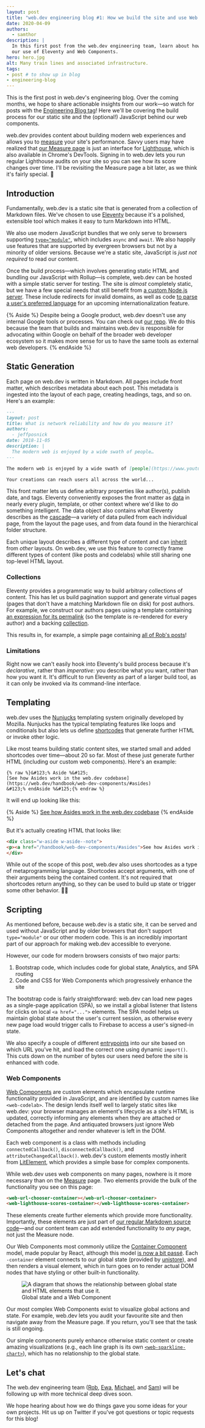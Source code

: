 ```yaml
---
layout: post
title: "web.dev engineering blog #1: How we build the site and use Web Components"
date: 2020-04-09
authors:
  - samthor
description: |
  In this first post from the web.dev engineering team, learn about how we build the site—including
  our use of Eleventy and Web Components.
hero: hero.jpg
alt: Many train lines and associated infrastructure.
tags:
- post # to show up in blog
- engineering-blog
---
```


This is the first post in web.dev's engineering blog.
Over the coming months, we hope to share actionable insights from our work—so watch for posts with the [Engineering Blog tag](/tags/engineering-blog/)!
Here we'll be covering the build process for our static site and the (optional!) JavaScript behind our web components.

web.dev provides content about building modern web experiences and allows you to [measure](/measure/) your site's performance.
Savvy users may have realized that [our Measure page](/measure/) is just an interface for [Lighthouse](https://developers.google.com/web/tools/lighthouse), which is also available in Chrome's DevTools.
Signing in to web.dev lets you run regular Lighthouse audits on your site so you can see how its score changes over time.
I'll be revisiting the Measure page a bit later, as we think it's fairly special. 🎊

## Introduction

Fundamentally, web.dev is a static site that is generated from a collection of Markdown files.
We've chosen to use [Eleventy](https://www.11ty.dev/) because it's a polished, extensible tool which makes it easy to turn Markdown into HTML.

We also use modern JavaScript bundles that we only serve to browsers supporting [`type="module"`](https://medium.com/dev-channel/es6-modules-in-chrome-canary-m60-ba588dfb8ab7), which includes `async` and `await`.
We also happily use features that are supported by evergreen browsers but not by a minority of older versions.
Because we're a static site, JavaScript is _just not required_ to read our content.

Once the build process—which involves generating static HTML and bundling our JavaScript with Rollup—is complete, web.dev can be hosted with a simple static server for testing.
The site is _almost_ completely static, but we have a few special needs that still benefit from [a custom Node.js server](https://github.com/GoogleChrome/web.dev/blob/master/server.js).
These include redirects for invalid domains, as well as code [to parse a user's preferred language](https://github.com/GoogleChrome/web.dev/blob/master/locale-handler.js) for an upcoming internationalization feature.

{% Aside %}
Despite being a Google product, web.dev doesn't use any internal Google tools or processes.
You can check out [our repo](https://github.com/GoogleChrome/web.dev).
We do this because the team that builds and maintains web.dev is responsible for advocating 
within Google on behalf of the broader web developer ecosystem so it makes more sense for us
to have the same tools as external web developers.
{% endAside %}

## Static Generation

Each page on web.dev is written in Markdown.
All pages include front matter, which describes metadata about each post.
This metadata is ingested into the layout of each page, creating headings, tags, and so on.
Here's an example:

```md
---
layout: post
title: What is network reliability and how do you measure it?
authors:
  - jeffposnick
date: 2018-11-05
description: |
  The modern web is enjoyed by a wide swath of people…
---

The modern web is enjoyed by a wide swath of [people](https://www.youtube.com/watch?v=dQw4w9WgXcQ), using a range of different devices and types of network connections.

Your creations can reach users all across the world...
```

This front matter lets us define arbitrary properties like author(s), publish date, and tags.
Eleventy conveniently exposes the front matter as [data](https://www.11ty.dev/docs/data/) in nearly every plugin, template, or other context where we'd like to do something intelligent.
The data object also contains what Eleventy describes as the [cascade](https://www.11ty.dev/docs/data-cascade/)—a variety of data pulled from each individual page, from the layout the page uses, and from data found in the hierarchical folder structure.

Each unique layout describes a different type of content and can [inherit](https://www.11ty.dev/docs/layout-chaining/) from _other_ layouts.
On web.dev, we use this feature to correctly frame different types of content (like posts and codelabs) while still sharing one top-level HTML layout.

### Collections

Eleventy provides a programmatic way to build arbitrary collections of content.
This has let us build pagination support and generate virtual pages (pages that don't have a matching Markdown file on disk) for post authors.
For example, we construct our authors pages using a template containing [an expression for its permalink](https://github.com/GoogleChrome/web.dev/blob/master/src/site/content/en/authors/index.njk#L4) (so the template is re-rendered for every author) and a backing [collection](https://github.com/GoogleChrome/web.dev/blob/master/src/site/_collections/paginated-posts-by-author.js#L23).

This results in, for example, a simple page containing [all of Rob's posts](https://web.dev/authors/robdodson/)!

### Limitations

Right now we can't easily hook into Eleventy's build process because it's _declarative_, rather than _imperative_: you describe what you want, rather than how you want it.
It's difficult to run Eleventy as part of a larger build tool, as it can only be invoked via its command-line interface.

## Templating

web.dev uses the [Nunjucks](https://mozilla.github.io/nunjucks/) templating system originally developed by Mozilla.
Nunjucks has the typical templating features like loops and conditionals but also lets us define [shortcodes](https://www.11ty.dev/docs/shortcodes/) that generate further HTML or invoke other logic.

Like most teams building static content sites, we started small and added shortcodes over time—about 20 so far.
Most of these just generate further HTML (including our custom web components).
Here's an example:

```text
{% raw %}&#123;% Aside %&#125;
[See how Asides work in the web.dev codebase](https://web.dev/handbook/web-dev-components/#asides)
&#123;% endAside %&#125;{% endraw %}
```

It will end up looking like this:

{% Aside %}
[See how Asides work in the web.dev codebase](https://web.dev/handbook/web-dev-components/#asides)
{% endAside %}

But it's actually creating HTML that looks like:

```html
<div class="w-aside w-aside--note">
<p><a href="/handbook/web-dev-components/#asides">See how Asides work in the web.dev codebase</a></p>
</div>
```

While out of the scope of this post, web.dev also uses shortcodes as a type of metaprogramming language.
Shortcodes accept arguments, with one of their arguments being the contained content.
It's not required that shortcodes return anything, so they can be used to build up state or trigger some other behavior. 🤔💭

## Scripting

As mentioned before, because web.dev is a static site, it can be served and used without JavaScript and by older browsers that don't support `type="module"` or our other modern code.
This is an incredibly important part of our approach for making web.dev accessible to everyone.

However, our code for modern browsers consists of two major parts:

1. Bootstrap code, which includes code for global state, Analytics, and SPA routing
1. Code and CSS for Web Components which progressively enhance the site

The bootstrap code is fairly straightforward: web.dev can load new pages as a single-page application (SPA), so we install a global listener that listens for clicks on local `<a href="...">` elements.
The SPA model helps us maintain global state about the user's current session, as otherwise every new page load would trigger calls to Firebase to access a user's signed-in state.

We also specify a couple of different [entrypoints](https://github.com/GoogleChrome/web.dev/blob/master/src/lib/loader.js#L18) into our site based on which URL you've hit, and load the correct one using dynamic `import()`.
This cuts down on the number of bytes our users need before the site is enhanced with code.

### Web Components

[Web Components](https://developer.mozilla.org/en-US/docs/Web/Web_Components)
are custom elements which encapsulate runtime functionality provided in JavaScript, and are identified by custom names like `<web-codelab>`.
The design lends itself well to largely static sites like web.dev: your browser manages an element's lifecycle as a site's HTML is updated, correctly informing any elements when they are attached or detached from the page.
And antiquated browsers just ignore Web Components altogether and render whatever is left in the DOM.

Each web component is a class with methods including `connectedCallback()`, `disconnectedCallback()`, and `attributeChangedCallback()`.
web.dev's custom elements mostly inherit from [LitElement](https://lit-element.polymer-project.org/), which provides a simple base for complex components.

While web.dev uses web components on many pages, nowhere is it more necessary than on the [Measure](https://web.dev/measure) page.
Two elements provide the bulk of the functionality you see on this page:

```html
<web-url-chooser-container></web-url-chooser-container>
<web-lighthouse-scores-container></web-lighthouse-scores-container>
```

These elements create further elements which provide more functionality.
Importantly, these elements are just part of [our regular Markdown source code](https://github.com/GoogleChrome/web.dev/blob/master/src/site/content/en/measure/index.njk#L33)—and our content team can add extended functionality to _any_ page, not just the Measure node.

Our Web Components most commonly utilize the [Container Component](https://flaviocopes.com/react-presentational-vs-container-components/) model, made popular by React, although this model [is now a bit passé](https://medium.com/@dan_abramov/smart-and-dumb-components-7ca2f9a7c7d0).
Each `-container` element connects to our global state (provided by [unistore](https://github.com/developit/unistore)), and then renders a visual element, which in turn goes on to render actual DOM nodes that have styling or other built-in functionality.

<figure class="w-figure">
  <img src="./state-and-elements.png" alt="A diagram that shows the relationship between global state and HTML elements that use it.">
  <figcaption class="w-figcaption">Global state and a Web Component</figcaption>
</figure>

Our most complex Web Components exist to visualize global actions and state.
For example, web.dev lets you audit your favourite site and then navigate away from the Measure page.
If you return, you'll see that the task is still ongoing.

Our simple components purely enhance otherwise static content or create amazing visualizations (e.g., each line graph is its own [`<web-sparkline-chart>`](https://github.com/GoogleChrome/web.dev/blob/master/src/lib/components/SparklineChart/index.js)), which has no relationship to the global state.

## Let's chat

The web.dev engineering team ([Rob](https://twitter.com/rob_dodson), [Ewa](https://twitter.com/devnook), [Michael](https://twitter.com/michaelsolati), and [Sam](https://twitter.com/samthor)) will be following up with more technical deep dives soon.

We hope hearing about how we do things gave you some ideas for your own projects.
Hit us up on Twitter if you've got questions or topic requests for this blog!
